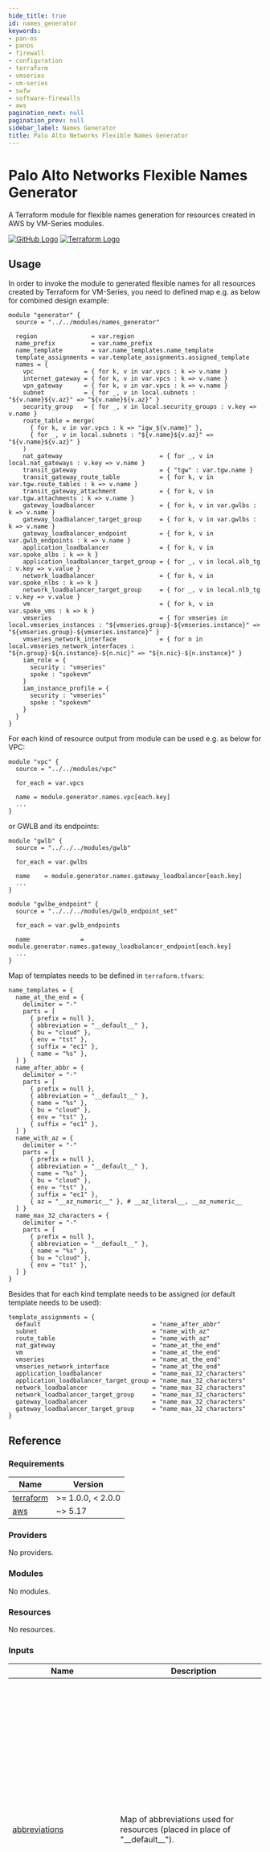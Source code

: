 ```yaml
---
hide_title: true
id: names_generator
keywords:
- pan-os
- panos
- firewall
- configuration
- terraform
- vmseries
- vm-series
- swfw
- software-firewalls
- aws
pagination_next: null
pagination_prev: null
sidebar_label: Names Generator
title: Palo Alto Networks Flexible Names Generator
---
```


# Palo Alto Networks Flexible Names Generator

A Terraform module for flexible names generation for resources created in AWS by VM-Series modules.

[![GitHub Logo](/img/view_on_github.png)](https://github.com/PaloAltoNetworks/terraform-aws-swfw-modules/tree/main/modules/names_generator) [![Terraform Logo](/img/view_on_terraform_registry.png)](https://registry.terraform.io/modules/PaloAltoNetworks/swfw-modules/aws/latest/submodules/names_generator)

## Usage

In order to invoke the module to generated flexible names for all resources created by Terraform for VM-Series, you need to defined map e.g. as below for combined design example:

```hcl
module "generator" {
  source = "../../modules/names_generator"

  region               = var.region
  name_prefix          = var.name_prefix
  name_template        = var.name_templates.name_template
  template_assignments = var.template_assignments.assigned_template
  names = {
    vpc              = { for k, v in var.vpcs : k => v.name }
    internet_gateway = { for k, v in var.vpcs : k => v.name }
    vpn_gateway      = { for k, v in var.vpcs : k => v.name }
    subnet           = { for _, v in local.subnets : "${v.name}${v.az}" => "${v.name}${v.az}" }
    security_group   = { for _, v in local.security_groups : v.key => v.name }
    route_table = merge(
      { for k, v in var.vpcs : k => "igw_${v.name}" },
      { for _, v in local.subnets : "${v.name}${v.az}" => "${v.name}${v.az}" }
    )
    nat_gateway                           = { for _, v in local.nat_gateways : v.key => v.name }
    transit_gateway                       = { "tgw" : var.tgw.name }
    transit_gateway_route_table           = { for k, v in var.tgw.route_tables : k => v.name }
    transit_gateway_attachment            = { for k, v in var.tgw.attachments : k => v.name }
    gateway_loadbalancer                  = { for k, v in var.gwlbs : k => v.name }
    gateway_loadbalancer_target_group     = { for k, v in var.gwlbs : k => v.name }
    gateway_loadbalancer_endpoint         = { for k, v in var.gwlb_endpoints : k => v.name }
    application_loadbalancer              = { for k, v in var.spoke_albs : k => k }
    application_loadbalancer_target_group = { for _, v in local.alb_tg : v.key => v.value }
    network_loadbalancer                  = { for k, v in var.spoke_nlbs : k => k }
    network_loadbalancer_target_group     = { for _, v in local.nlb_tg : v.key => v.value }
    vm                                    = { for k, v in var.spoke_vms : k => k }
    vmseries                              = { for vmseries in local.vmseries_instances : "${vmseries.group}-${vmseries.instance}" => "${vmseries.group}-${vmseries.instance}" }
    vmseries_network_interface            = { for n in local.vmseries_network_interfaces : "${n.group}-${n.instance}-${n.nic}" => "${n.nic}-${n.instance}" }
    iam_role = {
      security : "vmseries"
      spoke : "spokevm"
    }
    iam_instance_profile = {
      security : "vmseries"
      spoke : "spokevm"
    }
  }
}
```

For each kind of resource output from module can be used e.g. as below for VPC:

```hcl
module "vpc" {
  source = "../../modules/vpc"

  for_each = var.vpcs

  name = module.generator.names.vpc[each.key]
  ...
}
```

or GWLB and its endpoints:

```hcl
module "gwlb" {
  source = "../../../modules/gwlb"

  for_each = var.gwlbs

  name    = module.generator.names.gateway_loadbalancer[each.key]
  ...
}

module "gwlbe_endpoint" {
  source = "../../../modules/gwlb_endpoint_set"

  for_each = var.gwlb_endpoints

  name              = module.generator.names.gateway_loadbalancer_endpoint[each.key]
  ...
}
```

Map of templates needs to be defined in ``terraform.tfvars``:

```hcl
name_templates = {
  name_at_the_end = {
    delimiter = "-"
    parts = [
      { prefix = null },
      { abbreviation = "__default__" },
      { bu = "cloud" },
      { env = "tst" },
      { suffix = "ec1" },
      { name = "%s" },
  ] }
  name_after_abbr = {
    delimiter = "-"
    parts = [
      { prefix = null },
      { abbreviation = "__default__" },
      { name = "%s" },
      { bu = "cloud" },
      { env = "tst" },
      { suffix = "ec1" },
  ] }
  name_with_az = {
    delimiter = "-"
    parts = [
      { prefix = null },
      { abbreviation = "__default__" },
      { name = "%s" },
      { bu = "cloud" },
      { env = "tst" },
      { suffix = "ec1" },
      { az = "__az_numeric__" }, # __az_literal__, __az_numeric__
  ] }
  name_max_32_characters = {
    delimiter = "-"
    parts = [
      { prefix = null },
      { abbreviation = "__default__" },
      { name = "%s" },
      { bu = "cloud" },
      { env = "tst" },
  ] }
}
```

Besides that for each kind template needs to be assigned (or default template needs to be used):

```hcl
template_assignments = {
  default                               = "name_after_abbr"
  subnet                                = "name_with_az"
  route_table                           = "name_with_az"
  nat_gateway                           = "name_at_the_end"
  vm                                    = "name_at_the_end"
  vmseries                              = "name_at_the_end"
  vmseries_network_interface            = "name_at_the_end"
  application_loadbalancer              = "name_max_32_characters"
  application_loadbalancer_target_group = "name_max_32_characters"
  network_loadbalancer                  = "name_max_32_characters"
  network_loadbalancer_target_group     = "name_max_32_characters"
  gateway_loadbalancer                  = "name_max_32_characters"
  gateway_loadbalancer_target_group     = "name_max_32_characters"
}
```

## Reference
<!-- BEGINNING OF PRE-COMMIT-TERRAFORM DOCS HOOK -->
### Requirements

| Name | Version |
|------|---------|
| <a name="requirement_terraform"></a> [terraform](#requirement\_terraform) | >= 1.0.0, < 2.0.0 |
| <a name="requirement_aws"></a> [aws](#requirement\_aws) | ~> 5.17 |

### Providers

No providers.

### Modules

No modules.

### Resources

No resources.

### Inputs

| Name | Description | Type | Default | Required |
|------|-------------|------|---------|:--------:|
| <a name="input_abbreviations"></a> [abbreviations](#input\_abbreviations) | Map of abbreviations used for resources (placed in place of "\_\_default\_\_"). | `map(string)` | <pre>{<br />  "application\_loadbalancer": "alb",<br />  "application\_loadbalancer\_target\_group": "atg",<br />  "gateway\_loadbalancer": "gwlb",<br />  "gateway\_loadbalancer\_endpoint": "gwep",<br />  "gateway\_loadbalancer\_target\_group": "gwtg",<br />  "iam\_instance\_profile": "profile",<br />  "iam\_role": "role",<br />  "internet\_gateway": "igw",<br />  "nat\_gateway": "ngw",<br />  "network\_loadbalancer": "nlb",<br />  "network\_loadbalancer\_target\_group": "ntg",<br />  "route\_table": "rt",<br />  "route\_table\_internet\_gateway": "rt",<br />  "security\_group": "sg",<br />  "subnet": "snet",<br />  "transit\_gateway": "tgw",<br />  "transit\_gateway\_attachment": "att",<br />  "transit\_gateway\_route\_table": "trt",<br />  "vm": "vm",<br />  "vmseries": "vm",<br />  "vmseries\_network\_interface": "nic",<br />  "vpc": "vpc",<br />  "vpn\_gateway": "vgw"<br />}</pre> | no |
| <a name="input_az_map_literal_to_numeric"></a> [az\_map\_literal\_to\_numeric](#input\_az\_map\_literal\_to\_numeric) | Map of number used instead of letters for AZs (placed in place of "\_\_az\_numeric\_\_"). | `map(string)` | <pre>{<br />  "a": 1,<br />  "b": 2,<br />  "c": 3,<br />  "d": 4,<br />  "e": 5,<br />  "f": 6,<br />  "g": 7,<br />  "h": 8,<br />  "i": 9<br />}</pre> | no |
| <a name="input_name_prefix"></a> [name\_prefix](#input\_name\_prefix) | Prefix used in names for the resources | `string` | n/a | yes |
| <a name="input_name_templates"></a> [name\_templates](#input\_name\_templates) | Map of templates used to generate names. Each template is defined by list of objects. Each object contains 1 element defined by key and string value.<br /><br />Important:<br />0. Delimiter specifies the delimiter used between all components of the new name.<br />1. Elements with key `prefix` (value is not important) will be replaced with value of the `name_prefix` variable (e.g. `{ prefix = null }`)<br />2. `%s` will be eventually replaced by resource name<br />3. `__default__` is a marker that we will be replaced with a default resource abbreviation, anything else will be used literally.<br />4. `__az_numeric__` is a marker that will be used to replace the availability zone letter indicator with a number (e.g. a->1, b->2, ...)<br />5. `__az_literal__` is a marker that will be used to replace the full availability zone name with a letter (e.g. `eu-central-1a` will become `a`)<br />6. Order matters<br /><br />Example:<br /><br />name\_template = {<br />  name\_at\_the\_end = {<br />    delimiter = "-"<br />    parts = [<br />      { prefix = null },<br />      { abbreviation = "\_\_default\_\_" },<br />      { bu = "cloud" },<br />      { env = "tst" },<br />      { suffix = "ec1" },<br />      { name = "%s" },<br />  ] }<br />  name\_after\_abbr = {<br />    delimiter = "-"<br />    parts = [<br />      { prefix = null },<br />      { abbreviation = "\_\_default\_\_" },<br />      { name = "%s" },<br />      { bu = "cloud" },<br />      { env = "tst" },<br />      { suffix = "ec1" },<br />  ] }<br />  name\_with\_az = {<br />    delimiter = "-"<br />    parts = [<br />      { prefix = null },<br />      { abbreviation = "\_\_default\_\_" },<br />      { name = "%s" },<br />      { bu = "cloud" },<br />      { env = "tst" },<br />      { suffix = "ec1" },<br />      { az = "\_\_az\_numeric\_\_" }, # \_\_az\_literal\_\_, \_\_az\_numeric\_\_<br />  ] }<br />  name\_max\_32\_characters = {<br />    delimiter = "-"<br />    parts = [<br />      { prefix = null },<br />      { abbreviation = "\_\_default\_\_" },<br />      { name = "%s" },<br />      { bu = "cloud" },<br />      { env = "tst" },<br />  ] }<br />} | <pre>map(object({<br />    delimiter = string<br />    parts     = list(map(string))<br />  }))</pre> | `{}` | no |
| <a name="input_names"></a> [names](#input\_names) | Map of objects defining names used for resources.<br /><br />Example:<br /><br />names = {<br />  vpc                           = { for k, v in var.vpcs : k => v.name }<br />  gateway\_loadbalancer          = { for k, v in var.gwlbs : k => v.name }<br />  gateway\_loadbalancer\_endpoint = { for k, v in var.gwlb\_endpoints : k => v.name }<br />}<br /><br />Please take a look combined\_design example, which contains full map for names. | `map(map(string))` | `{}` | no |
| <a name="input_region"></a> [region](#input\_region) | AWS region used to deploy whole infrastructure | `string` | n/a | yes |
| <a name="input_template_assignments"></a> [template\_assignments](#input\_template\_assignments) | Map of templates (used to generate names) assigned to each kind of resource.<br /><br />Example:<br /><br />template\_assignments = {<br />  default                               = "name\_after\_abbr"<br />  subnet                                = "name\_with\_az"<br />  route\_table                           = "name\_with\_az"<br />  nat\_gateway                           = "name\_at\_the\_end"<br />  vm                                    = "name\_at\_the\_end"<br />  vmseries                              = "name\_at\_the\_end"<br />  vmseries\_network\_interface            = "name\_at\_the\_end"<br />  application\_loadbalancer              = "name\_max\_32\_characters"<br />  application\_loadbalancer\_target\_group = "name\_max\_32\_characters"<br />  network\_loadbalancer                  = "name\_max\_32\_characters"<br />  network\_loadbalancer\_target\_group     = "name\_max\_32\_characters"<br />  gateway\_loadbalancer                  = "name\_max\_32\_characters"<br />  gateway\_loadbalancer\_target\_group     = "name\_max\_32\_characters"<br />} | `map(string)` | `{}` | no |

### Outputs

| Name | Description |
|------|-------------|
| <a name="output_names"></a> [names](#output\_names) | Map of generated names for each kind of resources.<br /><br />Example:<br /><br />names = {<br />    vpc                           = {<br />        app1\_vpc     = "example-vpc-app1-cloud-tst-ec1"<br />        app2\_vpc     = "example-vpc-app2-cloud-tst-ec1"<br />        security\_vpc = "example-vpc-security-cloud-tst-ec1"<br />    }<br />    gateway\_loadbalancer          = {<br />        security\_gwlb = "example-gwlb-security-cloud-tst"<br />    }<br />    gateway\_loadbalancer\_endpoint = {<br />        app1\_inbound           = "example-gwep-app1-cloud-tst-ec1"<br />        app2\_inbound           = "example-gwep-app2-cloud-tst-ec1"<br />        security\_gwlb\_eastwest = "example-gwep-eastwest-cloud-tst-ec1"<br />        security\_gwlb\_outbound = "example-gwep-outbound-cloud-tst-ec1"<br />    }<br />} |
<!-- END OF PRE-COMMIT-TERRAFORM DOCS HOOK -->